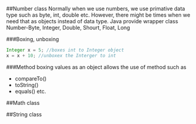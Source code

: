 ##Number class
Normally when we use numbers, we use primative data type such as byte, int, double etc. 
However, there might be times when we need that as objects instead of data type.
Java provide wrapper class
Number-Byte, Integer, Double, Shourt, Float, Long

###Boxing, unboxing
```java
Integer x = 5; //boxes int to Integer object
x = x + 10; //unboxex the Interger to int
```

###Method
boxing values as an object allows the use of method such as
* compareTo()
* toString()
* equals()
 etc.

##Math class

##String class

